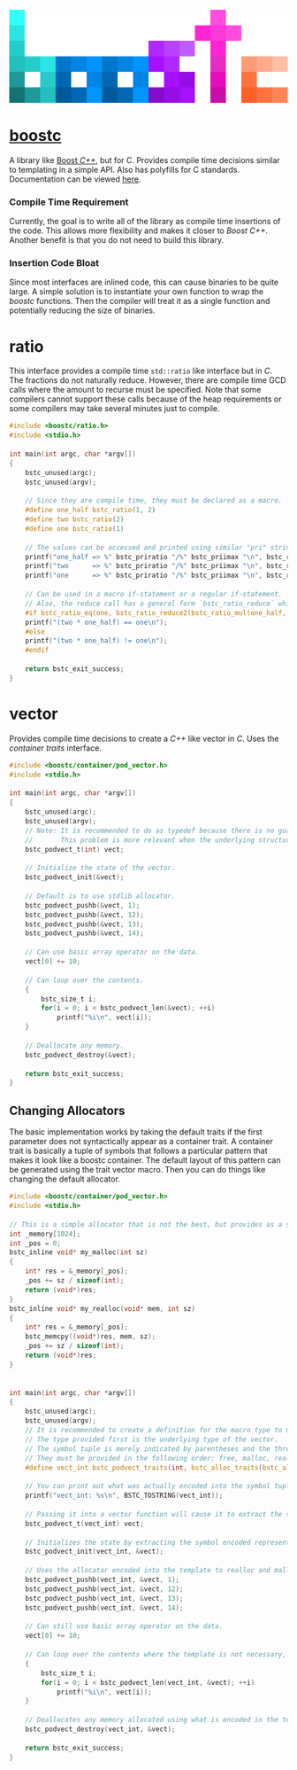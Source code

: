![boostc icon](images/boostc-icon.png)

# [boostc](https://tkellehe.github.io/boostc/)
A library like [Boost _C++_](https://github.com/boostorg), but for C.
Provides compile time decisions similar to templating in a simple API.
Also has polyfills for C standards. Documentation can be viewed [here](https://tkellehe.github.io/boostc/docs/).

### Compile Time Requirement
Currently, the goal is to write all of the library as compile time insertions of the code.
This allows more flexibility and makes it closer to _Boost C++_.
Another benefit is that you do not need to build this library.

### Insertion Code Bloat
Since most interfaces are inlined code, this can cause binaries to be quite large.
A simple solution is to instantiate your own function to wrap the _boostc_ functions.
Then the compiler will treat it as a single function and potentially reducing the size of binaries.

# ratio

This interface provides a compile time `std::ratio` like interface but in _C_.
The fractions do not naturally reduce.
However, there are compile time GCD calls where the amount to recurse must be specified.
Note that some compilers cannot support these calls because of the heap requirements or some compilers may take several minutes just to compile.

```c
#include <boostc/ratio.h>
#include <stdio.h>

int main(int argc, char *argv[])
{
    bstc_unused(argc);
    bstc_unused(argv);
    
    // Since they are compile time, they must be declared as a macro.
    #define one_half bstc_ratio(1, 2)
    #define two bstc_ratio(2)
    #define one bstc_ratio(1)

    // The values can be accessed and printed using similar "pri" string macros.
    printf("one_half => %" bstc_priratio "/%" bstc_priimax "\n", bstc_ratio_num(one_half), bstc_ratio_den(one_half));
    printf("two      => %" bstc_priratio "/%" bstc_priimax "\n", bstc_ratio_num(two), bstc_ratio_den(two));
    printf("one      => %" bstc_priratio "/%" bstc_priimax "\n", bstc_ratio_num(one), bstc_ratio_den(one));
    
    // Can be used in a macro if-statement or a regular if-statement.
    // Also, the reduce call has a general form `bstc_ratio_reduce` which uses way more steps than what is needed here.
    #if bstc_ratio_eq(one, bstc_ratio_reduce2(bstc_ratio_mul(one_half, two)))
    printf("(two * one_half) == one\n");
    #else
    printf("(two * one_half) != one\n");
    #endif

    return bstc_exit_success;
}
```

# vector

Provides compile time decisions to create a _C++_ like vector in _C_. Uses the _container traits_ interface.

```c
#include <boostc/container/pod_vector.h>
#include <stdio.h>

int main(int argc, char *argv[])
{
    bstc_unused(argc);
    bstc_unused(argv);
    // Note: It is recommended to do as typedef because there is no guarantee that the types will be the same.
    //       This problem is more relevant when the underlying structure is a more complex data structure.
    bstc_podvect_t(int) vect;
    
    // Initialize the state of the vector.
    bstc_podvect_init(&vect);
    
    // Default is to use stdlib allocator.
    bstc_podvect_pushb(&vect, 1);
    bstc_podvect_pushb(&vect, 12);
    bstc_podvect_pushb(&vect, 13);
    bstc_podvect_pushb(&vect, 14);
    
    // Can use basic array operator on the data.
    vect[0] += 10;
    
    // Can loop over the contents.
    {
        bstc_size_t i;
        for(i = 0; i < bstc_podvect_len(&vect); ++i)
            printf("%i\n", vect[i]);
    }
    
    // Deallocate any memory.
    bstc_podvect_destroy(&vect);
    
    return bstc_exit_success;
}
```

## Changing Allocators

The basic implementation works by taking the default traits if the first parameter does not syntactically appear as a container trait.
A container trait is basically a tuple of symbols that follows a particular pattern that makes it look like a boostc container.
The default layout of this pattern can be generated using the trait vector macro.
Then you can do things like changing the default allocator.

```c
#include <boostc/container/pod_vector.h>
#include <stdio.h>

// This is a simple allocator that is not the best, but provides as a simple example.
int _memory[1024];
int _pos = 0;
bstc_inline void* my_malloc(int sz)
{
    int* res = &_memory[_pos];
    _pos += sz / sizeof(int);
    return (void*)res;
}
bstc_inline void* my_realloc(void* mem, int sz)
{
    int* res = &_memory[_pos];
    bstc_memcpy((void*)res, mem, sz);
    _pos += sz / sizeof(int);
    return (void*)res;
}


int main(int argc, char *argv[])
{
    bstc_unused(argc);
    bstc_unused(argv);
    // It is recommended to create a definition for the macro type to make it more readable.
    // The type provided first is the underlying type of the vector.
    // The symbol tuple is merely indicated by parentheses and the three symbols provided.
    // They must be provided in the following order: free, malloc, realloc.
    #define vect_int bstc_podvect_traits(int, bstc_alloc_traits(bstc_alloc_nofree, my_malloc, my_realloc))

    // You can print out what was actually encoded into the symbol tuple:
    printf("vect_int: %s\n", BSTC_TOSTRING(vect_int));

    // Passing it into a vector function will cause it to extract the symbol representing the type.
    bstc_podvect_t(vect_int) vect;
    
    // Initializes the state by extracting the symbol encoded representing the init function.
    bstc_podvect_init(vect_int, &vect);
    
    // Uses the allocator encoded into the template to realloc and malloc the memory.
    bstc_podvect_pushb(vect_int, &vect, 1);
    bstc_podvect_pushb(vect_int, &vect, 12);
    bstc_podvect_pushb(vect_int, &vect, 13);
    bstc_podvect_pushb(vect_int, &vect, 14);
    
    // Can still use basic array operator on the data.
    vect[0] += 10;
    
    // Can loop over the contents where the template is not necessary, but recommended for consistency.
    {
        bstc_size_t i;
        for(i = 0; i < bstc_podvect_len(vect_int, &vect); ++i)
            printf("%i\n", vect[i]);
    }
    
    // Deallocates any memory allocated using what is encoded in the template.
    bstc_podvect_destroy(vect_int, &vect);
    
    return bstc_exit_success;
}
```
